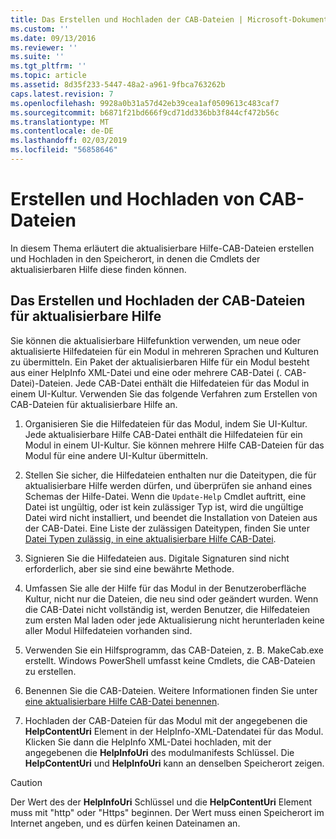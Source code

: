 ```yaml
---
title: Das Erstellen und Hochladen der CAB-Dateien | Microsoft-Dokumentation
ms.custom: ''
ms.date: 09/13/2016
ms.reviewer: ''
ms.suite: ''
ms.tgt_pltfrm: ''
ms.topic: article
ms.assetid: 8d35f233-5447-48a2-a961-9fbca763262b
caps.latest.revision: 7
ms.openlocfilehash: 9928a0b31a57d42eb39cea1af0509613c483caf7
ms.sourcegitcommit: b6871f21bd666f9cd71dd336bb3f844cf472b56c
ms.translationtype: MT
ms.contentlocale: de-DE
ms.lasthandoff: 02/03/2019
ms.locfileid: "56858646"
---
```

# <a name="how-to-create-and-upload-cab-files"></a>Erstellen und Hochladen von CAB-Dateien

In diesem Thema erläutert die aktualisierbare Hilfe-CAB-Dateien erstellen und Hochladen in den Speicherort, in denen die Cmdlets der aktualisierbaren Hilfe diese finden können.

## <a name="how-to-create-and-upload-updatable-help-cab-files"></a>Das Erstellen und Hochladen der CAB-Dateien für aktualisierbare Hilfe

Sie können die aktualisierbare Hilfefunktion verwenden, um neue oder aktualisierte Hilfedateien für ein Modul in mehreren Sprachen und Kulturen zu übermitteln. Ein Paket der aktualisierbaren Hilfe für ein Modul besteht aus einer HelpInfo XML-Datei und eine oder mehrere CAB-Datei (. CAB-Datei)-Dateien. Jede CAB-Datei enthält die Hilfedateien für das Modul in einem UI-Kultur. Verwenden Sie das folgende Verfahren zum Erstellen von CAB-Dateien für aktualisierbare Hilfe an.

1. Organisieren Sie die Hilfedateien für das Modul, indem Sie UI-Kultur. Jede aktualisierbare Hilfe CAB-Datei enthält die Hilfedateien für ein Modul in einem UI-Kultur. Sie können mehrere Hilfe CAB-Dateien für das Modul für eine andere UI-Kultur übermitteln.

2. Stellen Sie sicher, die Hilfedateien enthalten nur die Dateitypen, die für aktualisierbare Hilfe werden dürfen, und überprüfen sie anhand eines Schemas der Hilfe-Datei. Wenn die `Update-Help` Cmdlet auftritt, eine Datei ist ungültig, oder ist kein zulässiger Typ ist, wird die ungültige Datei wird nicht installiert, und beendet die Installation von Dateien aus der CAB-Datei. Eine Liste der zulässigen Dateitypen, finden Sie unter [Datei Typen zulässig, in eine aktualisierbare Hilfe CAB-Datei](./file-types-permitted-in-an-updatable-help-cab-file.md).

3. Signieren Sie die Hilfedateien aus. Digitale Signaturen sind nicht erforderlich, aber sie sind eine bewährte Methode.

4. Umfassen Sie alle der Hilfe für das Modul in der Benutzeroberfläche Kultur, nicht nur die Dateien, die neu sind oder geändert wurden. Wenn die CAB-Datei nicht vollständig ist, werden Benutzer, die Hilfedateien zum ersten Mal laden oder jede Aktualisierung nicht herunterladen keine aller Modul Hilfedateien vorhanden sind.

5. Verwenden Sie ein Hilfsprogramm, das CAB-Dateien, z. B. MakeCab.exe erstellt. Windows PowerShell umfasst keine Cmdlets, die CAB-Dateien zu erstellen.

6. Benennen Sie die CAB-Dateien. Weitere Informationen finden Sie unter [eine aktualisierbare Hilfe CAB-Datei benennen](./how-to-name-an-updatable-help-cab-file.md).

7. Hochladen der CAB-Dateien für das Modul mit der angegebenen die **HelpContentUri** Element in der HelpInfo-XML-Datendatei für das Modul. Klicken Sie dann die HelpInfo XML-Datei hochladen, mit der angegebenen die **HelpInfoUri** des modulmanifests Schlüssel. Die **HelpContentUri** und **HelpInfoUri** kann an denselben Speicherort zeigen.

> [!CAUTION]
> Der Wert des der **HelpInfoUri** Schlüssel und die **HelpContentUri** Element muss mit "http" oder "Https" beginnen. Der Wert muss einen Speicherort im Internet angeben, und es dürfen keinen Dateinamen an.